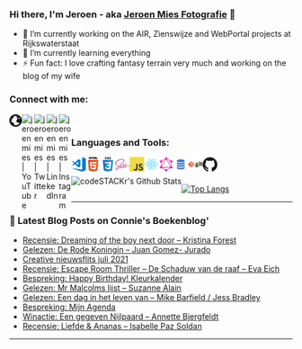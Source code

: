 ### Hi there, I'm Jeroen - aka [Jeroen Mies Fotografie][website] 👋

- 🔭 I’m currently working on the AIR, Zienswijze and WebPortal projects at Rijkswaterstaat
- 🌱 I’m currently learning everything
- ⚡ Fun fact: I love crafting fantasy terrain very much and working on the blog of my wife

### Connect with me:

[<img align="left" alt="jeroenmies" width="22px" src="https://raw.githubusercontent.com/iconic/open-iconic/master/svg/globe.svg" />][website]
[<img align="left" alt="jeroenmies | YouTube" width="22px" src="https://cdn.jsdelivr.net/npm/simple-icons@v3/icons/youtube.svg" />][youtube]
[<img align="left" alt="jeroenmies | Twitter" width="22px" src="https://cdn.jsdelivr.net/npm/simple-icons@v3/icons/twitter.svg" />][twitter]
[<img align="left" alt="jeroenmies | LinkedIn" width="22px" src="https://cdn.jsdelivr.net/npm/simple-icons@v3/icons/linkedin.svg" />][linkedin]
[<img align="left" alt="jeroenmies | Instagram" width="22px" src="https://cdn.jsdelivr.net/npm/simple-icons@v3/icons/instagram.svg" />][instagram]

<br />

### Languages and Tools:

[<img align="left" alt="Visual Studio Code" width="26px" src="https://raw.githubusercontent.com/github/explore/80688e429a7d4ef2fca1e82350fe8e3517d3494d/topics/visual-studio-code/visual-studio-code.png" />][webdevplaylist]
[<img align="left" alt="HTML5" width="26px" src="https://raw.githubusercontent.com/github/explore/80688e429a7d4ef2fca1e82350fe8e3517d3494d/topics/html/html.png" />][webdevplaylist]
[<img align="left" alt="CSS3" width="26px" src="https://raw.githubusercontent.com/github/explore/80688e429a7d4ef2fca1e82350fe8e3517d3494d/topics/css/css.png" />][cssplaylist]
[<img align="left" alt="Sass" width="26px" src="https://raw.githubusercontent.com/github/explore/80688e429a7d4ef2fca1e82350fe8e3517d3494d/topics/sass/sass.png" />][cssplaylist]
[<img align="left" alt="JavaScript" width="26px" src="https://raw.githubusercontent.com/github/explore/80688e429a7d4ef2fca1e82350fe8e3517d3494d/topics/javascript/javascript.png" />][jsplaylist]
[<img align="left" alt="React" width="26px" src="https://raw.githubusercontent.com/github/explore/80688e429a7d4ef2fca1e82350fe8e3517d3494d/topics/react/react.png" />][reactplaylist]
[<img align="left" alt="GraphQL" width="26px" src="https://raw.githubusercontent.com/github/explore/80688e429a7d4ef2fca1e82350fe8e3517d3494d/topics/graphql/graphql.png" />][webdevplaylist]
[<img align="left" alt="SQL" width="26px" src="https://raw.githubusercontent.com/github/explore/80688e429a7d4ef2fca1e82350fe8e3517d3494d/topics/sql/sql.png" />][webdevplaylist]
[<img align="left" alt="Git" width="26px" src="https://raw.githubusercontent.com/github/explore/80688e429a7d4ef2fca1e82350fe8e3517d3494d/topics/git/git.png" />][webdevplaylist]
[<img align="left" alt="GitHub" width="26px" src="https://raw.githubusercontent.com/github/explore/78df643247d429f6cc873026c0622819ad797942/topics/github/github.png" />][webdevplaylist]

<br />
<br />

<img align="left" alt="codeSTACKr's Github Stats" src="https://github-readme-stats.vercel.app/api?username=jeroenmies&show_icons=true&hide_border=true&count_private=true&theme=tokyonight" />

[![Top Langs](https://github-readme-stats.vercel.app/api/top-langs/?username=jeroenmies)](https://github.com/jeroenmies/github-readme-stats)

---

### 📕 Latest Blog Posts on Connie's Boekenblog'
<!-- BLOG-POST-LIST:START -->
- [Recensie: Dreaming of the boy next door – Kristina Forest](https://conniesboekenblog.nl/2021/07/15/recensie-dreaming-of-the-boy-next-door-kristina-forest/?utm_source=rss&utm_medium=rss&utm_campaign=recensie-dreaming-of-the-boy-next-door-kristina-forest)
- [Gelezen: De Rode Koningin – Juan Gomez- Jurado](https://conniesboekenblog.nl/2021/07/13/gelezen-de-rode-koningin-juan-gomez-jurado/?utm_source=rss&utm_medium=rss&utm_campaign=gelezen-de-rode-koningin-juan-gomez-jurado)
- [Creative nieuwsflits juli 2021](https://conniesboekenblog.nl/2021/07/11/creative-nieuwsflits-juli-2021/?utm_source=rss&utm_medium=rss&utm_campaign=creative-nieuwsflits-juli-2021)
- [Recensie: Escape Room Thriller – De Schaduw van de raaf – Eva Eich](https://conniesboekenblog.nl/2021/07/09/recensie-escape-room-thriller-de-schaduw-van-de-raaf-eva-eich/?utm_source=rss&utm_medium=rss&utm_campaign=recensie-escape-room-thriller-de-schaduw-van-de-raaf-eva-eich)
- [Bespreking: Happy Birthday! Kleurkalender](https://conniesboekenblog.nl/2021/07/08/bespreking-happy-birthday-kleurkalender/?utm_source=rss&utm_medium=rss&utm_campaign=bespreking-happy-birthday-kleurkalender)
- [Gelezen: Mr Malcolms lijst – Suzanne Alain](https://conniesboekenblog.nl/2021/07/07/gelezen-mr-malcolms-lijst-suzanne-alain/?utm_source=rss&utm_medium=rss&utm_campaign=gelezen-mr-malcolms-lijst-suzanne-alain)
- [Gelezen: Een dag in het leven van – Mike Barfield / Jess Bradley](https://conniesboekenblog.nl/2021/07/06/gelezen-een-dag-in-het-leven-van-mike-barfield-jess-bradley/?utm_source=rss&utm_medium=rss&utm_campaign=gelezen-een-dag-in-het-leven-van-mike-barfield-jess-bradley)
- [Bespreking: Mijn Agenda](https://conniesboekenblog.nl/2021/07/05/bespreking-mijn-agenda/?utm_source=rss&utm_medium=rss&utm_campaign=bespreking-mijn-agenda)
- [Winactie: Een gegeven Nijlpaard – Annette Bjergfeldt](https://conniesboekenblog.nl/2021/07/04/winactie-een-gegeven-nijlpaard-annette-bjergfeldt/?utm_source=rss&utm_medium=rss&utm_campaign=winactie-een-gegeven-nijlpaard-annette-bjergfeldt)
- [Recensie: Liefde & Ananas – Isabelle Paz Soldan](https://conniesboekenblog.nl/2021/07/03/recensie-liefde-ananas-isabelle-paz-soldan/?utm_source=rss&utm_medium=rss&utm_campaign=recensie-liefde-ananas-isabelle-paz-soldan)
<!-- BLOG-POST-LIST:END -->

---

[website]: https://jeroenmiesfotografie.nl
[twitter]: https://twitter.com/jeroenmies
[youtube]: https://www.youtube.com/channel/UCdM6wXDAk3Y8_ycxkSfAD7Q
[instagram]: https://www.instagram.com/jeroenmies/
[linkedin]: https://www.linkedin.com/in/jeroenmies/
[webdevplaylist]: https://www.youtube.com/playlist?list=PLlhZGGVFsRrTQQnp_2UwWSoAigm-9_SqR
[jsplaylist]: https://www.youtube.com/playlist?list=PLC5BA7CB1270B2073
[cssplaylist]: https://www.youtube.com/playlist?list=PLlhZGGVFsRrSeV5xra6z-nU60cqompunz
[reactplaylist]: https://www.youtube.com/playlist?list=PLC5BA7CB1270B2073
